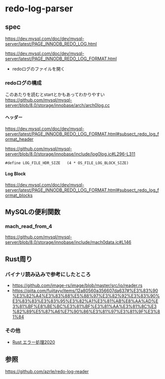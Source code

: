 # redo-log-parser

## spec

https://dev.mysql.com/doc/dev/mysql-server/latest/PAGE_INNODB_REDO_LOG.html

https://dev.mysql.com/doc/dev/mysql-server/latest/PAGE_INNODB_REDO_LOG_FORMAT.html

* redoログのファイルを開く

### redoログの構成

このあたりを読むとstartとかもあってわかりやすい
https://github.com/mysql/mysql-server/blob/8.0/storage/innobase/arch/arch0log.cc

#### ヘッダー
https://dev.mysql.com/doc/dev/mysql-server/latest/PAGE_INNODB_REDO_LOG_FORMAT.html#subsect_redo_log_format_header

https://github.com/mysql/mysql-server/blob/8.0/storage/innobase/include/log0log.ic#L296-L311

```
#define LOG_FILE_HDR_SIZE   (4 * OS_FILE_LOG_BLOCK_SIZE)
```
#### Log Block
https://dev.mysql.com/doc/dev/mysql-server/latest/PAGE_INNODB_REDO_LOG_FORMAT.html#subsect_redo_log_format_blocks

## MySQLの便利関数
### mach_read_from_4
https://github.com/mysql/mysql-server/blob/8.0/storage/innobase/include/mach0data.ic#L146

## Rust周り
### バイナリ読み込みで参考にしたところ
* https://github.com/image-rs/image/blob/master/src/io/reader.rs
* https://qiita.com/fujitayy/items/12a80560a356607da637#%E3%83%90%E3%82%A4%E3%83%88%E5%88%97%E3%82%92%E3%83%90%E3%83%83%E3%83%95%E3%82%A1%E3%81%AB%E8%AA%AD%E3%81%BF%E8%BE%BC%E3%81%BF%E3%81%AA%E3%81%8C%E3%82%89%E5%87%A6%E7%90%86%E3%81%97%E3%81%9F%E3%81%84

### その他
* [Rust エラー処理2020](https://cha-shu00.hatenablog.com/entry/2020/12/08/060000)


## 参照
https://github.com/azrle/redo-log-reader
